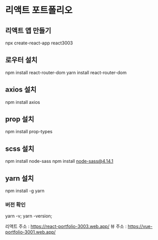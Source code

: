# 리액트 포트폴리오

## 리액트 앱 만들기

npx create-react-app react3003

## 로우터 설치

npm install react-router-dom
yarn install react-router-dom

## axios 설치

npm install axios

## prop 설치

npm install prop-types

## scss 설치

npm install node-sass
npm install node-sass@4.14.1

## yarn 설치

npm install -g yarn

### 버전 확인

yarn -v;
yarn -version;

리액트 주소 : https://react-portfolio-3003.web.app/
뷰 주소 : https://vue-portfolio-3001.web.app/
